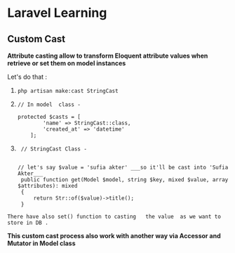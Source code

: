 # Laravel Learning 

## Custom Cast
__Attribute casting allow  to transform Eloquent attribute values when  retrieve or set them on model instances__

Let's do that : 
1. ```php artisan make:cast StringCast```
2.  ```
    // In model  class - 
    
    protected $casts = [
            'name' => StringCast::class,
            'created_at' => 'datetime'
        ];

3. ```
    // StringCast Class - 
    
   
   // let's say $value = 'sufia akter' ___so it'll be cast into 'Sufia Akter___
    public function get(Model $model, string $key, mixed $value, array $attributes): mixed
    {
        return Str::of($value)->title();
    } 

  ```There have also set() function to casting   the value  as we want to store in DB . ```


**This custom cast process also work with another way via Accessor and Mutator in Model class** 
